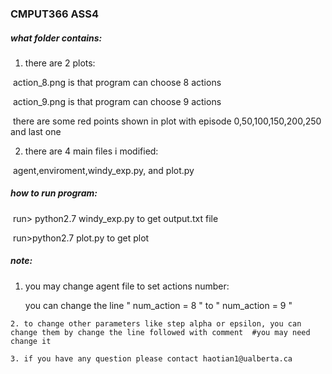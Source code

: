 

### CMPUT366 ASS4

##### what folder contains:

1. there are 2 plots: 

​		action_8.png is that program can choose 8 actions

​		action_9.png is that program can choose 9 actions

​		there are some red points shown in plot with episode 0,50,100,150,200,250 and last one

2. there are 4 main files i modified:

​		agent,enviroment,windy_exp.py, and plot.py

##### how to run program:

​	run> python2.7 windy_exp.py to get output.txt file

​	run>python2.7 plot.py to get plot



##### note:

 1.  you may change agent file to set actions number:

     you can change the line " num_action = 8 " to " num_action = 9 "

	2. to change other parameters like step alpha or epsilon, you can change them by change the line followed with comment  #you may need change it

	3. if you have any question please contact haotian1@ualberta.ca

